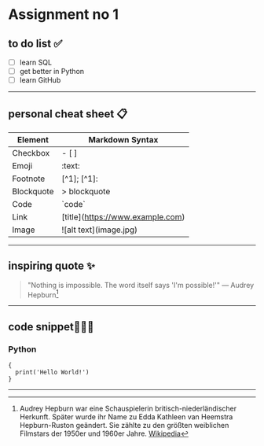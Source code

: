 # Assignment no 1
## to do list ✅

- [ ] learn SQL
- [ ] get better in Python
- [ ] learn GitHub
---

## personal cheat sheet 📋

| Element | Markdown Syntax |
| ----------- | ----------- |
| Checkbox | - [ ] |
| Emoji | :text: |
| Footnote | \[^1]; \[^1]: |
| Blockquote |	> blockquote | 
| Code	| \`code` |
| Link	| \[title](https://www.example.com) |
| Image	| \![alt text]\(image.jpg)
---
## inspiring quote ✨
> "Nothing is impossible. The word itself says 'I'm possible!'" — Audrey Hepburn[^1]
---
## code snippet👨🏾‍💻
### Python
```
{
  print('Hello World!')
}
```
---  
[^1]:Audrey Hepburn war eine Schauspielerin britisch-niederländischer Herkunft. Später wurde ihr Name zu Edda Kathleen van Heemstra Hepburn-Ruston geändert. Sie zählte zu den größten weiblichen Filmstars der 1950er und 1960er Jahre. [Wikipedia](https://www.google.com/url?sa=t&source=web&rct=j&opi=89978449&url=https://de.wikipedia.org/wiki/Audrey_Hepburn&ved=2ahUKEwiDjaf36qSJAxXKUXcKHcf_CDUQmhN6BAghEAI&usg=AOvVaw24InmtVGIpHNSfNw-mWY6R)
